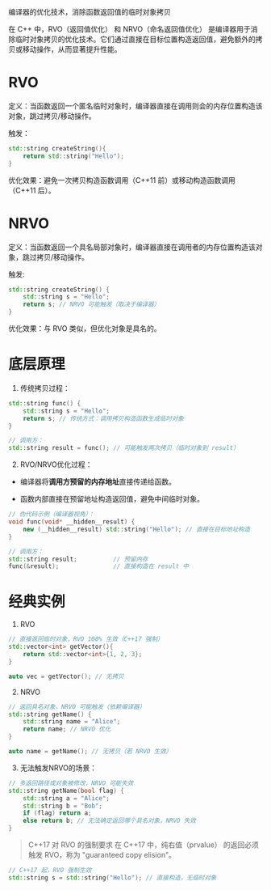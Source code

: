 编译器的优化技术，消除函数返回值的临时对象拷贝

在 C++ 中，RVO（返回值优化） 和 NRVO（命名返回值优化） 是编译器用于消除临时对象拷贝的优化技术。它们通过直接在目标位置构造返回值，避免额外的拷贝或移动操作，从而显著提升性能。

# RVO

定义：当函数返回一个匿名临时对象时，编译器直接在调用则会的内存位置构造该对象，跳过拷贝/移动操作。

触发：

```cpp
std::string createString(){
	return std::string("Hello");
}
```

优化效果：避免一次拷贝构造函数调用（C++11 前）或移动构造函数调用（C++11 后）。

# NRVO

定义：当函数返回一个具名局部对象时，编译器直接在调用者的内存位置构造该对象，跳过拷贝/移动操作。

触发:

```cpp
std::string createString() {
    std::string s = "Hello";
    return s; // NRVO 可能触发（取决于编译器）
}
```

优化效果：与 RVO 类似，但优化对象是具名的。

# 底层原理

1. 传统拷贝过程：

```cpp
std::string func() {
    std::string s = "Hello";
    return s; // 传统方式：调用拷贝构造函数生成临时对象
}

// 调用方：
std::string result = func(); // 可能触发两次拷贝（临时对象到 result）
```

2. RVO/NRVO优化过程：

- 编译器将**调用方预留的内存地址**直接传递给函数。

- 函数内部直接在预留地址构造返回值，避免中间临时对象。

```cpp
// 伪代码示例（编译器视角）：
void func(void* __hidden__result) {
    new (__hidden__result) std::string("Hello"); // 直接在目标地址构造
}

// 调用方：
std::string result;          // 预留内存
func(&result);               // 直接构造在 result 中
```

# 经典实例

1. RVO

```cpp
// 直接返回临时对象，RVO 100% 生效（C++17 强制）
std::vector<int> getVector(){
	return std::vector<int>{1, 2, 3};
}

auto vec = getVector();	// 无拷贝
```

2. NRVO

```cpp
// 返回具名对象，NRVO 可能触发（依赖编译器）
std::string getName() {
    std::string name = "Alice";
    return name; // NRVO 优化
}

auto name = getName(); // 无拷贝（若 NRVO 生效）
```

3. 无法触发NRVO的场景：

```cpp
// 多返回路径或对象被修改，NRVO 可能失效
std::string getName(bool flag) {
    std::string a = "Alice";
    std::string b = "Bob";
    if (flag) return a;
    else return b; // 无法确定返回哪个具名对象，NRVO 失效
}
```

> C++17 对 RVO 的强制要求
> 在 C++17 中，纯右值（prvalue） 的返回必须触发 RVO，称为 "guaranteed copy elision"。
```cpp
// C++17 起，RVO 强制生效
std::string s = std::string("Hello"); // 直接构造，无临时对象
```


























